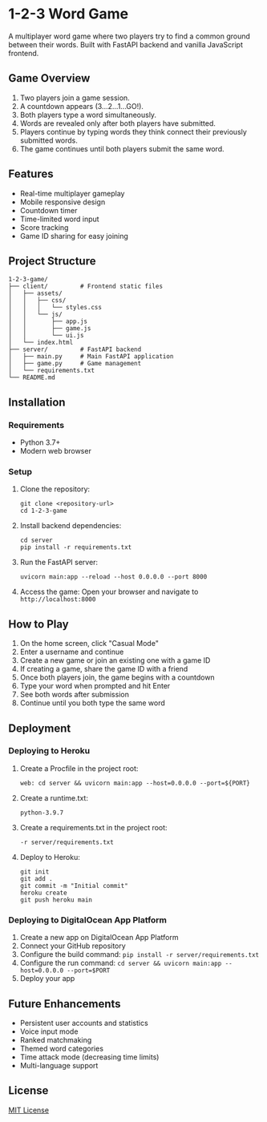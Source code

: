 # 1-2-3 Word Game

A multiplayer word game where two players try to find a common ground between their words. Built with FastAPI backend and vanilla JavaScript frontend.

## Game Overview

1. Two players join a game session.
2. A countdown appears (3...2...1...GO!).
3. Both players type a word simultaneously.
4. Words are revealed only after both players have submitted.
5. Players continue by typing words they think connect their previously submitted words.
6. The game continues until both players submit the same word.

## Features

- Real-time multiplayer gameplay
- Mobile responsive design
- Countdown timer
- Time-limited word input
- Score tracking
- Game ID sharing for easy joining

## Project Structure

```
1-2-3-game/
├── client/         # Frontend static files
│   ├── assets/
│   │   ├── css/
│   │   │   └── styles.css
│   │   └── js/
│   │       ├── app.js
│   │       ├── game.js
│   │       └── ui.js
│   └── index.html
├── server/         # FastAPI backend
│   ├── main.py     # Main FastAPI application
│   ├── game.py     # Game management
│   └── requirements.txt
└── README.md
```

## Installation

### Requirements

- Python 3.7+
- Modern web browser

### Setup

1. Clone the repository:
   ```
   git clone <repository-url>
   cd 1-2-3-game
   ```

2. Install backend dependencies:
   ```
   cd server
   pip install -r requirements.txt
   ```

3. Run the FastAPI server:
   ```
   uvicorn main:app --reload --host 0.0.0.0 --port 8000
   ```

4. Access the game:
   Open your browser and navigate to `http://localhost:8000`

## How to Play

1. On the home screen, click "Casual Mode"
2. Enter a username and continue
3. Create a new game or join an existing one with a game ID
4. If creating a game, share the game ID with a friend
5. Once both players join, the game begins with a countdown
6. Type your word when prompted and hit Enter
7. See both words after submission
8. Continue until you both type the same word

## Deployment

### Deploying to Heroku

1. Create a Procfile in the project root:
   ```
   web: cd server && uvicorn main:app --host=0.0.0.0 --port=${PORT}
   ```

2. Create a runtime.txt:
   ```
   python-3.9.7
   ```

3. Create a requirements.txt in the project root:
   ```
   -r server/requirements.txt
   ```

4. Deploy to Heroku:
   ```
   git init
   git add .
   git commit -m "Initial commit"
   heroku create
   git push heroku main
   ```

### Deploying to DigitalOcean App Platform

1. Create a new app on DigitalOcean App Platform
2. Connect your GitHub repository
3. Configure the build command: `pip install -r server/requirements.txt`
4. Configure the run command: `cd server && uvicorn main:app --host=0.0.0.0 --port=$PORT`
5. Deploy your app

## Future Enhancements

- Persistent user accounts and statistics
- Voice input mode
- Ranked matchmaking
- Themed word categories
- Time attack mode (decreasing time limits)
- Multi-language support

## License

[MIT License](LICENSE)